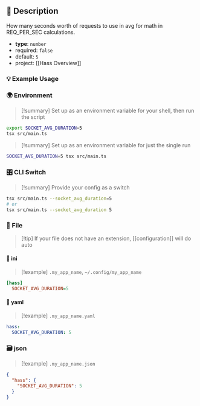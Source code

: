 ## 📜 Description

How many seconds worth of requests to use in avg for math in REQ_PER_SEC calculations.

- **type**: `number`
- required: `false`
- default: `5`
- project: [[Hass Overview]]

### 💡 Example Usage

### 🌍 Environment

> [!summary] Set up as an environment variable for your shell, then run the script
```bash
export SOCKET_AVG_DURATION=5
tsx src/main.ts
```
> [!summary] Set up as an environment variable for just the single run

```bash
SOCKET_AVG_DURATION=5 tsx src/main.ts
```
### 🎛️ CLI Switch

> [!summary] Provide your config as a switch
```bash
tsx src/main.ts --socket_avg_duration=5
# or
tsx src/main.ts --socket_avg_duration 5
```
### 📁 File
> [!tip] If your file does not have an extension, [[configuration]] will do auto
#### 📘 ini

> [!example] 
> `.my_app_name`, `~/.config/my_app_name`

```ini
[hass]
  SOCKET_AVG_DURATION=5
```
#### 📄 yaml

> [!example]
> `.my_app_name.yaml`

```yaml
hass:
  SOCKET_AVG_DURATION: 5
```
### 🗃️ json

> [!example]
> `.my_app_name.json`

```json
{
  "hass": {
    "SOCKET_AVG_DURATION": 5
  }
}
```